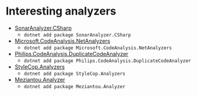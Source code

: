 # Interesting analyzers

- [SonarAnalyzer.CSharp](https://www.nuget.org/packages/SonarAnalyzer.CSharp)
    - `dotnet add package SonarAnalyzer.CSharp`
- [Microsoft.CodeAnalysis.NetAnalyzers](https://www.nuget.org/packages/Microsoft.CodeAnalysis.NetAnalyzers)
    - `dotnet add package Microsoft.CodeAnalysis.NetAnalyzers`
- [Philips.CodeAnalysis.DuplicateCodeAnalyzer](https://www.nuget.org/packages/Philips.CodeAnalysis.DuplicateCodeAnalyzer)
    - `dotnet add package Philips.CodeAnalysis.DuplicateCodeAnalyzer`
- [StyleCop.Analyzers](https://www.nuget.org/packages/StyleCop.Analyzers/)
    - `dotnet add package StyleCop.Analyzers`
- [Meziantou.Analyzer](https://www.nuget.org/packages/Meziantou.Analyzer/)
    - `dotnet add package Meziantou.Analyzer`
